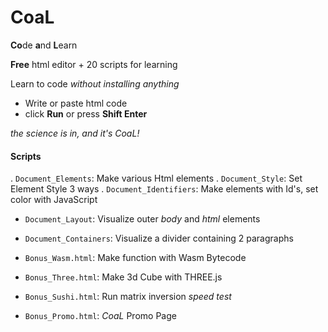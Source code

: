 # CoaL
**Co**de **a**nd **L**earn

**Free** html editor + 20 scripts for learning

Learn to code *without installing anything*
* Write or paste html code
* click **Run** or press **Shift Enter**

*the science is in, and it's CoaL!*

#### Scripts

. `Document_Elements`:    Make various Html elements
. `Document_Style`:       Set Element Style 3 ways
. `Document_Identifiers`: Make elements with Id's, set color with JavaScript
* `Document_Layout`:      Visualize outer *body* and *html* elements
* `Document_Containers`:  Visualize a divider containing 2 paragraphs

 * `Bonus_Wasm.html`:   Make function with Wasm Bytecode
 * `Bonus_Three.html`:  Make 3d Cube with THREE.js
* `Bonus_Sushi.html`:  Run matrix inversion *speed test*
* `Bonus_Promo.html`:  *CoaL* Promo Page
